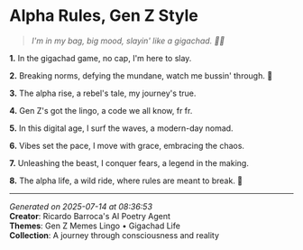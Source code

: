 # Alpha Rules, Gen Z Style

> *I'm in my bag, big mood, slayin' like a gigachad. 💪🔥*

**1.** In the gigachad game, no cap, I'm here to slay.


**2.** Breaking norms, defying the mundane, watch me bussin' through. 💪


**3.** The alpha rise, a rebel's tale, my journey's true.


**4.** Gen Z's got the lingo, a code we all know, fr fr.


**5.** In this digital age, I surf the waves, a modern-day nomad.


**6.** Vibes set the pace, I move with grace, embracing the chaos.


**7.** Unleashing the beast, I conquer fears, a legend in the making.


**8.** The alpha life, a wild ride, where rules are meant to break. 🦁



---

*Generated on 2025-07-14 at 08:36:53*  
**Creator**: Ricardo Barroca's AI Poetry Agent  
**Themes**: Gen Z Memes Lingo • Gigachad Life  
**Collection**: A journey through consciousness and reality